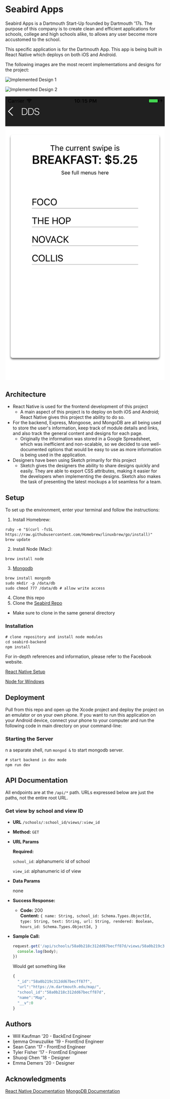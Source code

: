 # Seabird Apps

Seabird Apps is a Dartmouth Start-Up founded by Dartmouth '17s. The purpose of this company is to create clean and efficient applications for schools, college and high schools alike, to allows any user become more accustomed to the school.

This specific application is for the Dartmouth App. This app is being built in React Native which deploys on both iOS and Android.

The following images are the most recent implementations and designs for the project:

![Implemented Design 1](https://github.com/dali-lab/seabird/tree/master/Seabird/Screenshots/home-screen.png "Home Screen")

![Implemented Design 2](https://github.com/dali-lab/seabird/tree/master/Seabird/Screenshots/news-screen.png "News Screen")

![Implemented Design 3](https://github.com/dali-lab/seabird/blob/master/Seabird/Screenshots/dds-screen.png "DDS Screen")

## Architecture

- React Native is used for the frontend development of this project
  - A main aspect of this project is to deploy on both iOS and Android; React Native gives this project the ability to do so.
- For the backend, Express, Mongoose, and MongoDB are all being used to store the user's information, keep track of module details and links, and also track the general content and designs for each page.
  - Originally the information was stored in a Google Spreadsheet, which was inefficient and non-scalable, so we decided to use well-documented options that would be easy to use as more information is being used in the application.
- Designers have been using Sketch primarily for this project
  - Sketch gives the designers the ability to share designs quickly and easily. They are able to export CSS attributes, making it easier for the developers when implementing the designs. Sketch also makes the task of presenting the latest mockups a lot seamless for a team.

## Setup

To set up the environment, enter your terminal and follow the instructions:

1. Install Homebrew:
```
ruby -e "$(curl -fsSL https://raw.githubusercontent.com/Homebrew/linuxbrew/go/install)"
brew update
```

2. Install Node (Mac):
```
brew install node
```

3. [Mongodb](https://docs.mongodb.com/manual/installation/#mongodb-community-edition)

  ```
  brew install mongodb
  sudo mkdir -p /data/db
  sudo chmod 777 /data/db # allow write access
  ```

4. Clone this repo
5. Clone the [Seabird Repo](https://github.com/dali-lab/seabird-backend)
  - Make sure to clone in the same general directory

### Installation
```
# clone repository and install node modules
cd seabird-backend
npm install
```

For in-depth references and information, please refer to the Facebook website.

[React Native Setup](https://facebook.github.io/react-native/docs/getting-started.html)

[Node for Windows](https://nodejs.org/en/download/)


## Deployment
Pull from this repo and open up the Xcode project and deploy the project on an emulator or on your own phone. If you want to run this application on your Android device, connect your phone to your computer and run the following code in main directory on your command-line:

### Starting the Server
n a separate shell, run `mongod &` to start mongodb server.

```
# start backend in dev mode
npm run dev
```

## API Documentation

All endpoints are at the `/api/*` path. URLs expressed below are just the paths, not the entire root URL.

### Get view by school and view ID

- **URL** `/schools/:school_id/views/:view_id`
- **Method:** `GET`

-  **URL Params**

   **Required:**

   `school_id`: alphanumeric id of school

   `view_id`: alphanumeric id of view

- **Data Params**

    none

- **Success Response:**

  - **Code:** 200 <br />
    **Content:** `{
      name: String,
      school_id: Schema.Types.ObjectId,
      type: String,
      text: String,
      url: String,
      rendered: Boolean,
      hours_id: Schema.Types.ObjectId,
    }`

- **Sample Call:**

  ```javascript
  request.get('/api/schools/58a0b218c312dd67becff87d/views/58a0b219c312dd67becff87f', (err, res, body) => {
    console.log(body);
  })
  ```

  Would get something like

  ```javascript
  {
    "_id":"58a0b219c312dd67becff87f",
    "url":"https://m.dartmouth.edu/map/",
    "school_id":"58a0b218c312dd67becff87d",
    "name":"Map",
    "__v":0
  }
  ```

## Authors

* Will Kaufman '20 - BackEnd Engineer
* Ijemma Onwuzulike '19 - FrontEnd Engineer
* Sean Cann '17 - FrontEnd Engineer
* Tyler Fisher '17 - FrontEnd Engineer
* Shuoqi Chen '18 - Designer
* Emma Demers '20 - Designer

## Acknowledgments
[React Native Documentation](https://facebook.github.io/react-native/docs/getting-started.html)
[MongoDB Documentation](https://docs.mongodb.com/)
